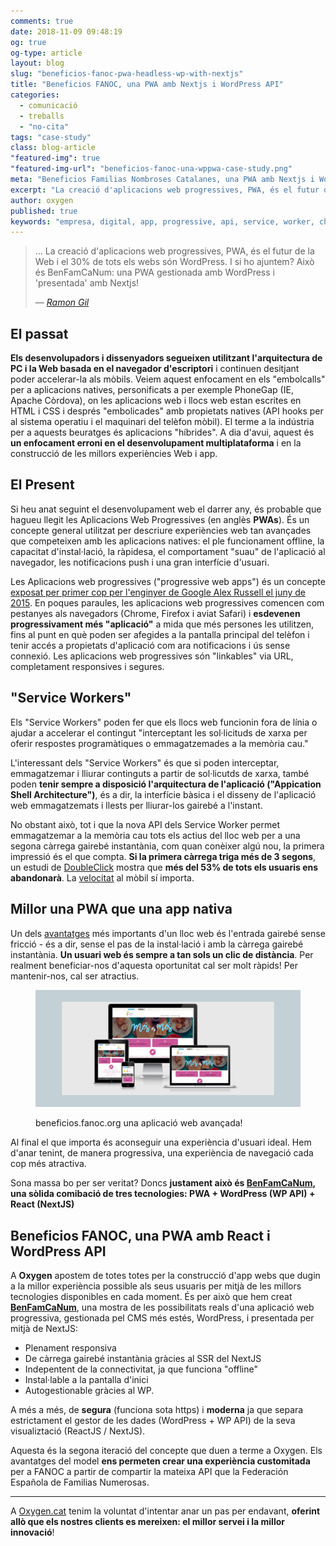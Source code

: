 ```yaml
---
comments: true
date: 2018-11-09 09:48:19
og: true
og-type: article
layout: blog
slug: "beneficios-fanoc-pwa-headless-wp-with-nextjs"
title: "Beneficios FANOC, una PWA amb Nextjs i WordPress API"
categories: 
  - comunicació
  - treballs
  - "no-cita"
tags: "case-study"
class: blog-article
"featured-img": true
"featured-img-url": "beneficios-fanoc-una-wppwa-case-study.png"
meta: "Beneficios Familias Nombroses Catalanes, una PWA amb Nextjs i WordPress API"
excerpt: "La creació d'aplicacions web progressives, PWA, és el futur de la Web i el 30% de tots els webs són WordPress. I si ho ajuntem? Això és BenFamCaNum: una PWA gestionada amb WordPress i 'presentada' amb Nextjs!"
author: oxygen
published: true
keywords: "empresa, digital, app, progressive, api, service, worker, chrome, push, beneficis, nextjs, react, now"
---
```


<blockquote>
  <p>... La creació d'aplicacions web progressives, PWA, és el futur de la Web i el 30% de tots els webs són WordPress. I si ho ajuntem? Això és BenFamCaNum: una PWA gestionada amb WordPress i 'presentada' amb Nextjs!</p>
  <footer>&mdash; <cite><a href="{{ page.url }}" title="{{ page.title }}">Ramon Gil</a></cite></footer>
</blockquote>

## El passat

**Els desenvolupadors i dissenyadors segueixen utilitzant l'arquitectura de PC i la Web basada en el navegador d'escriptori** i continuen desitjant poder accelerar-la als mòbils. Veiem aquest enfocament en els "embolcalls" per a aplicacions natives, personificats a per exemple PhoneGap (IE, Apache Còrdova), on les aplicacions web i llocs web estan escrites en HTML i CSS i després "embolicades" amb propietats natives (API hooks per al sistema operatiu i el maquinari del telèfon mòbil). El terme a la indústria per a aquests beuratges és aplicacions "híbrides". A dia d'avui, aquest és **un enfocament erroni en el desenvolupament multiplataforma** i en la construcció de les millors experiències Web i app.

## El Present

Si heu anat seguint el desenvolupament web el darrer any, és probable que hagueu llegit les Aplicacions Web Progressives (en anglès **PWAs**). És un concepte general utilitzat per descriure experiències web tan avançades que competeixen amb les aplicacions natives: el ple funcionament offline, la capacitat d'instal·lació, la ràpidesa, el comportament "suau" de l'aplicació al navegador, les notificacions push i una gran interfície d'usuari.

Les Aplicacions web progressives ("progressive web apps") és un concepte [exposat per primer cop per l'enginyer de Google Alex Russell el juny de 2015](https://infrequently.org/2015/06/progressive-apps-escaping-tabs-without-losing-our-soul/ "Progressive Web Apps: Escaping Tabs Without Losing Our Soul &#8211; Infrequently Noted"). En poques paraules, les aplicacions web progressives comencen com pestanyes als navegadors (Chrome, Firefox i aviat Safari) i **esdevenen progressivament més "aplicació"** a mida que més persones les utilitzen, fins al punt en què poden ser afegides a la pantalla principal del telèfon i tenir accés a propietats d'aplicació com ara notificacions i ús sense connexió. Les aplicacions web progressives són "linkables" via URL, completament responsives i segures.

## "Service Workers"

Els "Service Workers" poden fer que els llocs web funcionin fora de línia o ajudar a accelerar el contingut "interceptant les sol·licituds de xarxa per oferir respostes programàtiques o emmagatzemades a la memòria cau."

L'interessant dels "Service Workers" és que si poden interceptar, emmagatzemar i lliurar continguts a partir de sol·licutds de xarxa, també poden **tenir sempre a disposició l'arquitectura de l'aplicació ("Appication Shell Architecture")**, és a dir, la interfície bàsica i el disseny de l'aplicació web emmagatzemats i llests per lliurar-los gairebé a l'instant.

No obstant això, tot i que la nova API dels Service Worker permet emmagatzemar a la memòria cau tots els actius del lloc web per a una segona càrrega gairebé instantània, com quan conèixer algú nou, la primera impressió és el que compta. **Si la primera càrrega triga més de 3 segons**, un estudi de [DoubleClick](https://www.doubleclickbygoogle.com/articles/mobile-speed-matters/) mostra que **més del 53% de tots els usuaris ens abandonarà**. La [velocitat](https://www.doubleclickbygoogle.com/articles/mobile-speed-adds-up/) al mòbil sí importa.

## Millor una PWA que una app nativa

Un dels [avantatges](https://www.youtube.com/watch?v=z2JgN6Ae-Bo) més importants d'un lloc web és l'entrada gairebé sense fricció - és a dir, sense el pas de la instal·lació i amb la càrrega gairebé instantània. **Un usuari web és sempre a tan sols un clic de distància**. Per realment beneficiar-nos d'aquesta oportunitat cal ser molt ràpids! Per mantenir-nos, cal ser atractius.

<figure class="hidden-xs hidden-sm ox_animate_when_almost_visible ox_right-to-left"><img src="/assets/img/beneficios-fanoc-una-wppwa-full-width-snapshot.png" /><figcaption><p>beneficios.fanoc.org una aplicació web avançada!</p></figcaption></figure>

Al final el que importa és aconseguir una experiència d'usuari ideal. Hem d'anar tenint, de manera progressiva, una experiència de navegació cada cop més atractiva.

Sona massa bo per ser veritat? Doncs **justament això és [BenFamCaNum](https://beneficios.fanoc.org/ "Beneficios FANOC"), una sòlida comibació de tres tecnologies: PWA + WordPress (WP API) + React (NextJS)**

## Beneficios FANOC, una PWA amb React i WordPress API

A **Oxygen** apostem de totes totes per la construcció d'app webs que dugin a la millor experiència possible als seus usuaris per mitjà de les millors tecnologies disponibles en cada moment. És per això que hem creat **[BenFamCaNum](https://beneficios.fanoc.org/ "Beneficios FANOC")**, una mostra de les possibilitats reals d'una aplicació web progressiva, gestionada pel CMS més estés, WordPress, i presentada per mitjà de NextJS:

- Plenament responsiva
- De càrrega gairebé instantània gràcies al SSR del NextJS
- Indepentent de la connectivitat, ja que funciona "offline"
- Instal·lable a la pantalla d'inici
- Autogestionable gràcies al WP.

A més a més, de **segura** (funciona sota https) i **moderna** ja que separa estrictament el gestor de les dades (WordPress  + WP API) de la seva visualiztació (ReactJS / NextJS).

Aquesta és la segona iteració del concepte que duen a terme a Oxygen. Els avantatges del model **ens permeten crear una experiència customitada** per a FANOC a partir de compartir la mateixa API que la Federación Española de Familias Numerosas.

---

A [Oxygen.cat](http://www.oxygen.cat/) tenim la voluntat d'intentar anar un pas per endavant, **oferint allò que els nostres clients es mereixen: el millor servei i la millor innovació**!
